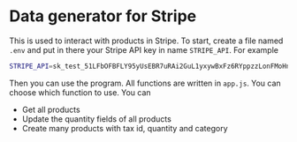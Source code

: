 # Data generator for Stripe

This is used to interact with products in Stripe. To start, create a file named `.env` and put in there your Stripe API key in name `STRIPE_API`. For example

```bash
STRIPE_API=sk_test_51LFbOFBFLY95yUsEBR7uRAi2GuL1yxywBxFz6RYppzzLonFMoHn8JxaeOgze
```

Then you can use the program. All functions are written in `app.js`. You can choose which function to use. You can

- Get all products
- Update the quantity fields of all products
- Create many products with tax id, quantity and category
